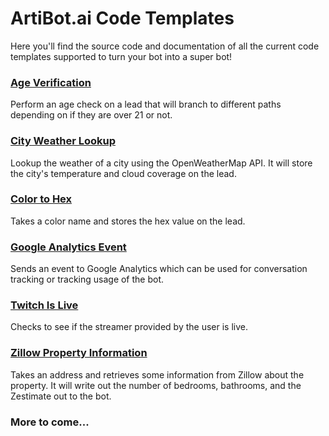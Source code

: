 # ArtiBot.ai Code Templates

Here you'll find the source code and documentation of all the current code templates supported to turn your bot into a super bot!

### [Age Verification](https://github.com/PureChatInc/artibot-samples/tree/master/code-templates/age-verification)

Perform an age check on a lead that will branch to different paths depending on if they are over 21 or not.

### [City Weather Lookup](https://github.com/PureChatInc/artibot-samples/tree/master/code-templates/city-weather)

Lookup the weather of a city using the OpenWeatherMap API. It will store the city's temperature and cloud coverage on the lead.

### [Color to Hex](https://github.com/PureChatInc/artibot-samples/tree/master/code-templates/color-to-hex)

Takes a color name and stores the hex value on the lead.

### [Google Analytics Event](https://github.com/PureChatInc/artibot-samples/tree/master/code-templates/google-analytics-event)

Sends an event to Google Analytics which can be used for conversation tracking or tracking usage of the bot.

### [Twitch Is Live](https://github.com/PureChatInc/artibot-samples/tree/master/code-templates/twitch-is-live)

Checks to see if the streamer provided by the user is live.

### [Zillow Property Information](https://github.com/PureChatInc/artibot-samples/tree/master/code-templates/zillow-property-listing)

Takes an address and retrieves some information from Zillow about the property. It will write out the number of bedrooms, bathrooms, and the Zestimate out to the bot.

### More to come...